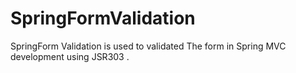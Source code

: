 # SpringFormValidation

SpringForm Validation is used to validated The form in Spring MVC development using JSR303 .
